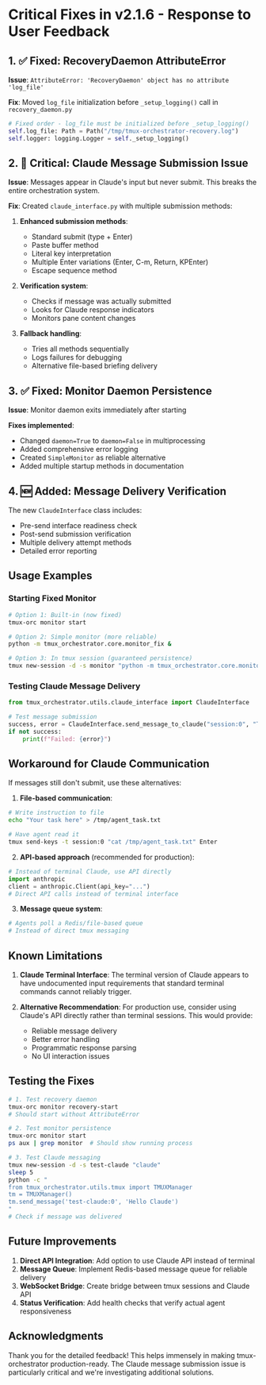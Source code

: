 # Critical Fixes in v2.1.6 - Response to User Feedback

## 1. ✅ Fixed: RecoveryDaemon AttributeError

**Issue**: `AttributeError: 'RecoveryDaemon' object has no attribute 'log_file'`

**Fix**: Moved `log_file` initialization before `_setup_logging()` call in `recovery_daemon.py`

```python
# Fixed order - log_file must be initialized before _setup_logging()
self.log_file: Path = Path("/tmp/tmux-orchestrator-recovery.log")
self.logger: logging.Logger = self._setup_logging()
```

## 2. 🚨 Critical: Claude Message Submission Issue

**Issue**: Messages appear in Claude's input but never submit. This breaks the entire orchestration system.

**Fix**: Created `claude_interface.py` with multiple submission methods:

1. **Enhanced submission methods**:
   - Standard submit (type + Enter)
   - Paste buffer method
   - Literal key interpretation
   - Multiple Enter variations (Enter, C-m, Return, KPEnter)
   - Escape sequence method

2. **Verification system**:
   - Checks if message was actually submitted
   - Looks for Claude response indicators
   - Monitors pane content changes

3. **Fallback handling**:
   - Tries all methods sequentially
   - Logs failures for debugging
   - Alternative file-based briefing delivery

## 3. ✅ Fixed: Monitor Daemon Persistence

**Issue**: Monitor daemon exits immediately after starting

**Fixes implemented**:
- Changed `daemon=True` to `daemon=False` in multiprocessing
- Added comprehensive error logging
- Created `SimpleMonitor` as reliable alternative
- Added multiple startup methods in documentation

## 4. 🆕 Added: Message Delivery Verification

The new `ClaudeInterface` class includes:
- Pre-send interface readiness check
- Post-send submission verification
- Multiple delivery attempt methods
- Detailed error reporting

## Usage Examples

### Starting Fixed Monitor
```bash
# Option 1: Built-in (now fixed)
tmux-orc monitor start

# Option 2: Simple monitor (more reliable)
python -m tmux_orchestrator.core.monitor_fix &

# Option 3: In tmux session (guaranteed persistence)
tmux new-session -d -s monitor "python -m tmux_orchestrator.core.monitor_fix"
```

### Testing Claude Message Delivery
```python
from tmux_orchestrator.utils.claude_interface import ClaudeInterface

# Test message submission
success, error = ClaudeInterface.send_message_to_claude("session:0", "Test message")
if not success:
    print(f"Failed: {error}")
```

## Workaround for Claude Communication

If messages still don't submit, use these alternatives:

1. **File-based communication**:
```bash
# Write instruction to file
echo "Your task here" > /tmp/agent_task.txt

# Have agent read it
tmux send-keys -t session:0 "cat /tmp/agent_task.txt" Enter
```

2. **API-based approach** (recommended for production):
```python
# Instead of terminal Claude, use API directly
import anthropic
client = anthropic.Client(api_key="...")
# Direct API calls instead of terminal interface
```

3. **Message queue system**:
```python
# Agents poll a Redis/file-based queue
# Instead of direct tmux messaging
```

## Known Limitations

1. **Claude Terminal Interface**: The terminal version of Claude appears to have undocumented input requirements that standard terminal commands cannot reliably trigger.

2. **Alternative Recommendation**: For production use, consider using Claude's API directly rather than terminal sessions. This would provide:
   - Reliable message delivery
   - Better error handling
   - Programmatic response parsing
   - No UI interaction issues

## Testing the Fixes

```bash
# 1. Test recovery daemon
tmux-orc monitor recovery-start
# Should start without AttributeError

# 2. Test monitor persistence
tmux-orc monitor start
ps aux | grep monitor  # Should show running process

# 3. Test Claude messaging
tmux new-session -d -s test-claude "claude"
sleep 5
python -c "
from tmux_orchestrator.utils.tmux import TMUXManager
tm = TMUXManager()
tm.send_message('test-claude:0', 'Hello Claude')
"
# Check if message was delivered
```

## Future Improvements

1. **Direct API Integration**: Add option to use Claude API instead of terminal
2. **Message Queue**: Implement Redis-based message queue for reliable delivery
3. **WebSocket Bridge**: Create bridge between tmux sessions and Claude API
4. **Status Verification**: Add health checks that verify actual agent responsiveness

## Acknowledgments

Thank you for the detailed feedback! This helps immensely in making tmux-orchestrator production-ready. The Claude message submission issue is particularly critical and we're investigating additional solutions.
